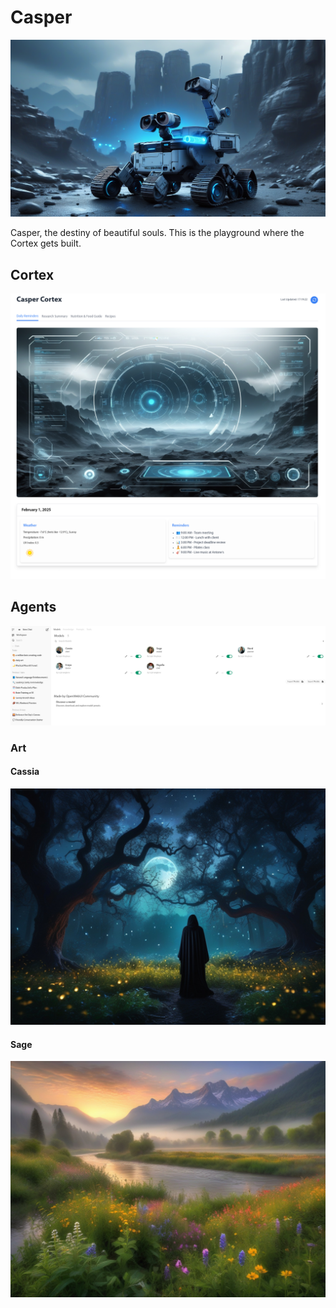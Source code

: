 # Casper

<p align="center">
    <img src="./assets/casperx.png" alt="casperx" width="600"/>
</p>

Casper, the destiny of beautiful souls. This is the playground where the Cortex gets built.

## Cortex

<p align="center">
    <img src="./assets/casper_cortex.png" alt="casper_cortex" width="600"/>
</p>


## Agents
<p align="center">
    <img src="./assets/openweb.png" alt="openweb" width="600"/>
</p>


### Art

#### Cassia
<p align="center">
    <img src="./assets/cassia/1.jpg" alt="cassia_1" width="600"/>
</p>

#### Sage
<p align="center">
    <img src="./assets/sage/1.jpg" alt="sage_1" width="600"/>
</p>